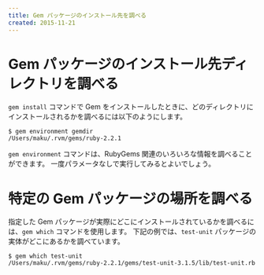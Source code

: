 ```yaml
---
title: Gem パッケージのインストール先を調べる
created: 2015-11-21
---
```


Gem パッケージのインストール先ディレクトリを調べる
====
`gem install` コマンドで Gem をインストールしたときに、どのディレクトリにインストールされるかを調べるには以下のようにします。

```
$ gem environment gemdir
/Users/maku/.rvm/gems/ruby-2.2.1
```

`gem environment` コマンドは、RubyGems 関連のいろいろな情報を調べることができます。
一度パラメータなしで実行してみるとよいでしょう。


特定の Gem パッケージの場所を調べる
====
指定した Gem パッケージが実際にどこにインストールされているかを調べるには、`gem which` コマンドを使用します。
下記の例では、`test-unit` パッケージの実体がどこにあるかを調べています。

```
$ gem which test-unit
/Users/maku/.rvm/gems/ruby-2.2.1/gems/test-unit-3.1.5/lib/test-unit.rb
```

